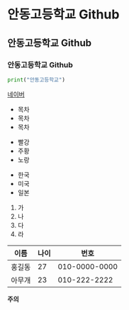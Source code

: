 # 안동고등학교 Github
## 안동고등학교 Github
### 안동고등학교 Github

```python
print("안동고등학교")
```
[네이버](www.naver.com)

* 목차
 * 목차
  * 목차

+ 빨강
 + 주황
  + 노랑

- 한국
 - 미국
  - 일본

1. 가
2. 나
3. 다
4. 라


이름 | 나이 | 번호 
---|---|---
홍길동|27|010-0000-0000
아무개|23|010-222-2222


**주의**